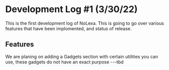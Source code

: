 # Development Log #1 (3/30/22)
This is the first development log of NoLexa. This is going to go over various features that have been implomented, and status of release.

## Features
We are planing on adding a Gadgets section with certain utilities you can use, these gadgets do not have an exact purpose ---tbd
